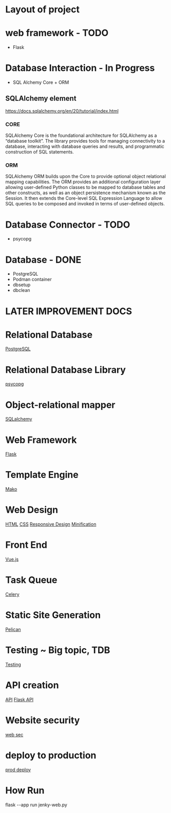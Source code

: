 # Layout of project

# web framework - TODO

- Flask 

# Database Interaction - In Progress

- SQL Alchemy Core + ORM

## SQLAlchemy element
https://docs.sqlalchemy.org/en/20/tutorial/index.html
### CORE
SQLAlchemy Core is the foundational architecture for SQLAlchemy as a “database toolkit”. The library provides tools for managing connectivity to a database, interacting with database queries and results, and programmatic construction of SQL statements.
### ORM
SQLAlchemy ORM builds upon the Core to provide optional object relational mapping capabilities. The ORM provides an additional configuration layer allowing user-defined Python classes to be mapped to database tables and other constructs, as well as an object persistence mechanism known as the Session. It then extends the Core-level SQL Expression Language to allow SQL queries to be composed and invoked in terms of user-defined objects.

# Database Connector - TODO

- psycopg 

# Database - DONE

- PostgreSQL
- Podman container
- dbsetup
- dbclean


# LATER IMPROVEMENT DOCS
# Relational Database
[PostgreSQL](https://www.fullstackpython.com/postgresql.html)
# Relational Database Library
[psycopg](https://github.com/psycopg/psycopg2)
# Object-relational mapper
[SQLalchemy](https://www.fullstackpython.com/sqlalchemy.html)
# Web Framework
[Flask](https://www.fullstackpython.com/flask.html)
# Template Engine
[Mako](https://www.fullstackpython.com/mako.html)
# Web Design
[HTML](https://www.fullstackpython.com/hypertext-markup-language-html.html)
[CSS](https://www.fullstackpython.com/cascading-style-sheets.html)
[Responsive Design](https://www.fullstackpython.com/responsive-design.html)
[Minification](https://www.fullstackpython.com/minification.html)
# Front End
[Vue.js](https://www.fullstackpython.com/vuejs.html)
# Task Queue
[Celery](https://www.fullstackpython.com/celery.html)
# Static Site Generation
[Pelican](https://www.fullstackpython.com/pelican.html)
# Testing ~ Big topic, TDB
[Testing](https://www.fullstackpython.com/testing.html)
# API creation
[API](https://www.fullstackpython.com/application-programming-interfaces.html)
[Flask API](https://www.fullstackpython.com/api-creation.html)
# Website security
[web sec](https://www.fullstackpython.com/web-application-security.html)
# deploy to production
[prod deploy](https://flask.palletsprojects.com/en/2.3.x/deploying/)
# How Run
flask --app run jenky-web.py
